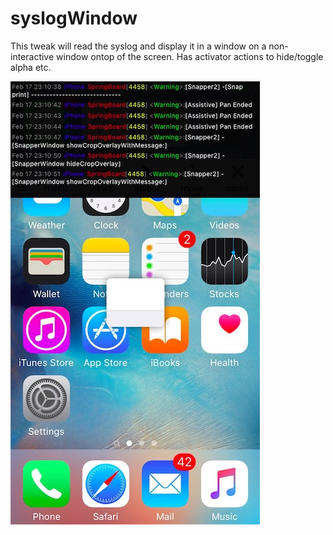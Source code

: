 # syslogWindow

This tweak will read the syslog and display it in a window on a non-interactive window ontop of the screen. Has activator actions to hide/toggle alpha etc.

![](screenshots/screenshot1.jpg)